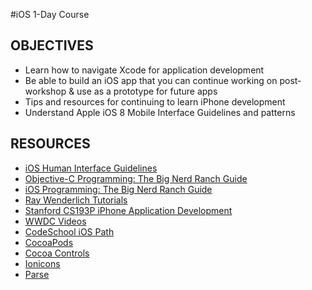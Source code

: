 #iOS 1-Day Course

OBJECTIVES
----------
* Learn how to navigate Xcode for application development
* Be able to build an iOS app that you can continue working on post-workshop & use as a prototype for future apps
* Tips and resources for continuing to learn iPhone development
* Understand Apple iOS 8 Mobile Interface Guidelines and patterns

RESOURCES
----------
* [iOS Human Interface Guidelines](https://developer.apple.com/library/ios/documentation/userexperience/conceptual/mobilehig/)
* [Objective-C Programming: The Big Nerd Ranch Guide](http://amzn.to/1i3TfZv)
* [iOS Programming: The Big Nerd Ranch Guide](http://amzn.to/1aOqOZb)
* [Ray Wenderlich Tutorials](http://www.raywenderlich.com/tutorials)
* [Stanford CS193P iPhone Application Development](https://itunes.apple.com/us/course/developing-ios-7-apps-for/id733644550)
* [WWDC Videos](https://developer.apple.com/wwdc/videos/)
* [CodeSchool iOS Path](https://www.codeschool.com/paths/ios)
* [CocoaPods](http://cocoapods.org/)
* [Cocoa Controls](https://www.cocoacontrols.com/controls)
* [Ionicons](http://ionicons.com/) 
* [Parse](https://parse.com/) 
